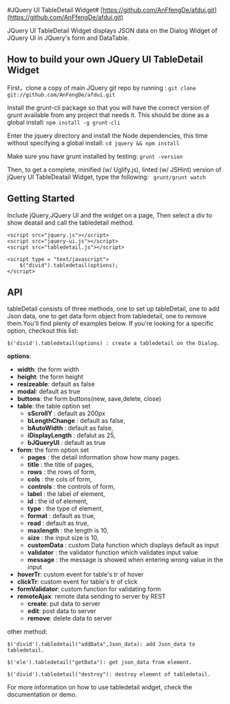 #JQuery UI TableDetail Widget#
[https://github.com/AnFfengDe/afdui.git](https://github.com/AnFfengDe/afdui.git)

JQuery UI TableDetail Widget displays JSON data on the Dialog Widget of JQuery UI in JQuery's form and DataTable.

How to build your own JQuery UI TableDetail Widget
---------------------------------------------------
First，clone  a copy of main JQuery git repo by running : 
``
git clone git://github.com/AnFengDe/afdui.git
``

Install the grunt-cli package so that you will have the correct version of grunt available from any project that needs it. This should be done as a global install:
``
npm install -g grunt-cli
``

Enter the jquery directory and install the Node dependencies, this time without specifying a global install:
``
cd jquery && npm install
``

Make sure you have grunt installed by testing:
``
grunt -version
``

Then, to get a complete, minified (w/ Uglify.js), linted (w/ JSHint) version of jQuery UI TableDeatail Widget, type the following:
`` 
grunt/grunt watch
``

Getting Started
----------------
Include jQuery,JQuery UI and the widget on a page, Then select a div to show deatail and call the tabledetail method.

    <script src="jquery.js"></script>
    <script src="jquery-ui.js"></script>
    <script src="tabledetail.js"></script>

    <script type = "text/javascript">
        $("divid").tabledetail(options);
    </script>

API
---------------
tableDetail consists of three methods, one to set up tableDetail, one to add Json data, one to get data form object from tabledetail, one to remove them.You'll find plenty of examples below. If you're looking for a specific option, checkout this list:

    $('divid').tabledetail(options) : create a tabledetail on the Dialog.

**options**: 

- **width**: the form width
- **height**: the form height
- **resizeable**: default as false 
- **modal**: default as true
- **buttons**: the form buttons(new, save,delete, close)
- **table**: the table option set
    - **sScrollY** : default as 200px
    - **bLengthChange** : default as false,
    - **bAutoWidth** : default as false,
    - **iDisplayLength** : defalut as 25,
    - **bJQueryUI** : default as true
- **form**: the form option set 
    - **pages** : the detail information show how many pages.
    - **title** : the title of pages,
    - **rows** : the rows of form,
    - **cols** : the cols of form,
    - **controls** : the controls of form,
    - **label** : the label of element, 
    - **id** : the id of element,
    - **type** : the type of element,
    - **format** : default as true,
    - **read** : default as true,
    - **maxlength** : the length is 10,
    - **size** : the input size is 10,
    - **customData** : custom Data function which displays default as input 
    - **validator** : the validator function which validates input value
    - **message** :  the message is showed when entering wrong value in the input
- **hoverTr**: custom event for table's tr of hover
- **clickTr**: custom event for table's tr of click
- **formValidator**: custom function for validating form
- **remoteAjax**:  remote data sending to server by REST
   - **create**: put data to server
   - **edit**: post data to server
   - **remove**: delete data to server

other method:

    $('divid').tabledetail("addData",Json_data): add Json_data to tabledetail.

    $('ele').tabledetail("getData"): get json_data from element.

    $('divid').tabledetail("destroy"): destroy element of tabledetail. 



For more information on how to use tabledetail widget, check the documentation or demo.

